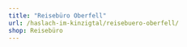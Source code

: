 ```yaml
---
title: "Reisebüro Oberfell"
url: /haslach-im-kinzigtal/reisebuero-oberfell/
shop: Reisebüro
---
```

